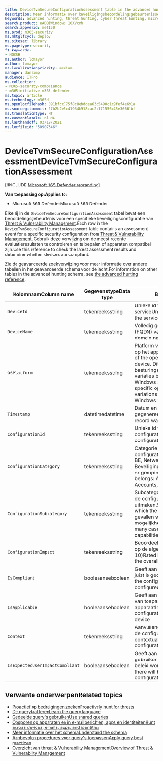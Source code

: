 ```yaml
---
title: DeviceTvmSecureConfigurationAssessment table in the advanced hunting schema
description: Meer informatie over beveiligingsbeoordelingsgebeurtenissen in de tabel DeviceTvmSecureConfigurationAssessment van het geavanceerde schema voor de jacht. Deze bedreigingen & beveiligingsrisico's bevatten apparaatgegevens, evenals beveiligingsconfiguratiegegevens, impact- en compliancegegevens.
keywords: advanced hunting, threat hunting, cyber threat hunting, microsoft threat protection, microsoft 365, mtp, m365, search, query, telemetry, schema reference, kusto, table, column, data type, description, threat & vulnerability management, TVM, device management, security configuration, DeviceTvmSecureConfigurationAssessment
search.product: eADQiWindows 10XVcnh
search.appverid: met150
ms.prod: m365-security
ms.mktglfcycl: deploy
ms.sitesec: library
ms.pagetype: security
f1.keywords:
- NOCSH
ms.author: lomayor
author: lomayor
ms.localizationpriority: medium
manager: dansimp
audience: ITPro
ms.collection:
- M365-security-compliance
- m365initiative-m365-defender
ms.topic: article
ms.technology: m365d
ms.openlocfilehash: 891bfcc775f8c8ebddea63d5490c1c9fef4e691a
ms.sourcegitcommit: 27b2b2e5c41934b918cac2c171556c45e36661bf
ms.translationtype: MT
ms.contentlocale: nl-NL
ms.lasthandoff: 03/19/2021
ms.locfileid: "50907346"
---
```

# <a name="devicetvmsecureconfigurationassessment"></a><span data-ttu-id="bc524-105">DeviceTvmSecureConfigurationAssessment</span><span class="sxs-lookup"><span data-stu-id="bc524-105">DeviceTvmSecureConfigurationAssessment</span></span>

[!INCLUDE [Microsoft 365 Defender rebranding](../includes/microsoft-defender.md)]


<span data-ttu-id="bc524-106">**Van toepassing op:**</span><span class="sxs-lookup"><span data-stu-id="bc524-106">**Applies to:**</span></span>
- <span data-ttu-id="bc524-107">Microsoft 365 Defender</span><span class="sxs-lookup"><span data-stu-id="bc524-107">Microsoft 365 Defender</span></span>



<span data-ttu-id="bc524-108">Elke rij in de `DeviceTvmSecureConfigurationAssessment` tabel bevat een beoordelingsgebeurtenis voor een specifieke beveiligingsconfiguratie van [Threat & Vulnerability Management](/windows/security/threat-protection/microsoft-defender-atp/next-gen-threat-and-vuln-mgt).</span><span class="sxs-lookup"><span data-stu-id="bc524-108">Each row in the `DeviceTvmSecureConfigurationAssessment` table contains an assessment event for a specific security configuration from [Threat & Vulnerability Management](/windows/security/threat-protection/microsoft-defender-atp/next-gen-threat-and-vuln-mgt).</span></span> <span data-ttu-id="bc524-109">Gebruik deze verwijzing om de meest recente evaluatieresultaten te controleren en te bepalen of apparaten compatibel zijn.</span><span class="sxs-lookup"><span data-stu-id="bc524-109">Use this reference to check the latest assessment results and determine whether devices are compliant.</span></span>

<span data-ttu-id="bc524-110">Zie de geavanceerde zoekverwijzing voor meer informatie over andere tabellen in het geavanceerde schema voor [de jacht.](advanced-hunting-schema-tables.md)</span><span class="sxs-lookup"><span data-stu-id="bc524-110">For information on other tables in the advanced hunting schema, see [the advanced hunting reference](advanced-hunting-schema-tables.md).</span></span>

| <span data-ttu-id="bc524-111">Kolomnaam</span><span class="sxs-lookup"><span data-stu-id="bc524-111">Column name</span></span> | <span data-ttu-id="bc524-112">Gegevenstype</span><span class="sxs-lookup"><span data-stu-id="bc524-112">Data type</span></span> | <span data-ttu-id="bc524-113">Beschrijving</span><span class="sxs-lookup"><span data-stu-id="bc524-113">Description</span></span> |
|-------------|-----------|-------------|
| `DeviceId` | <span data-ttu-id="bc524-114">tekenreeks</span><span class="sxs-lookup"><span data-stu-id="bc524-114">string</span></span> | <span data-ttu-id="bc524-115">Unieke id voor het apparaat in de service</span><span class="sxs-lookup"><span data-stu-id="bc524-115">Unique identifier for the device in the service</span></span> |
| `DeviceName` | <span data-ttu-id="bc524-116">tekenreeks</span><span class="sxs-lookup"><span data-stu-id="bc524-116">string</span></span> | <span data-ttu-id="bc524-117">Volledig gekwalificeerde domeinnaam (FQDN) van het apparaat</span><span class="sxs-lookup"><span data-stu-id="bc524-117">Fully qualified domain name (FQDN) of the device</span></span> |
| `OSPlatform` | <span data-ttu-id="bc524-118">tekenreeks</span><span class="sxs-lookup"><span data-stu-id="bc524-118">string</span></span> | <span data-ttu-id="bc524-119">Platform van het besturingssysteem dat op het apparaat wordt uitgevoerd.</span><span class="sxs-lookup"><span data-stu-id="bc524-119">Platform of the operating system running on the device.</span></span> <span data-ttu-id="bc524-120">Dit geeft specifieke besturingssystemen aan, waaronder variaties binnen dezelfde familie, zoals Windows 10 en Windows 7.</span><span class="sxs-lookup"><span data-stu-id="bc524-120">This indicates specific operating systems, including variations within the same family, such as Windows 10 and Windows 7.</span></span>|
| `Timestamp` | <span data-ttu-id="bc524-121">datetime</span><span class="sxs-lookup"><span data-stu-id="bc524-121">datetime</span></span> | <span data-ttu-id="bc524-122">Datum en tijd waarop de record is gegenereerd</span><span class="sxs-lookup"><span data-stu-id="bc524-122">Date and time when the record was generated</span></span> |
| `ConfigurationId` | <span data-ttu-id="bc524-123">tekenreeks</span><span class="sxs-lookup"><span data-stu-id="bc524-123">string</span></span> | <span data-ttu-id="bc524-124">Unieke id voor een specifieke configuratie</span><span class="sxs-lookup"><span data-stu-id="bc524-124">Unique identifier for a specific configuration</span></span> |
| `ConfigurationCategory` | <span data-ttu-id="bc524-125">tekenreeks</span><span class="sxs-lookup"><span data-stu-id="bc524-125">string</span></span> | <span data-ttu-id="bc524-126">Categorie of groepering waarvan de configuratie deel uitmaken: Toepassing, BE, Netwerk, Accounts, Beveiligingsbesturingselementen</span><span class="sxs-lookup"><span data-stu-id="bc524-126">Category or grouping to which the configuration belongs: Application, OS, Network, Accounts, Security controls</span></span> |
| `ConfigurationSubcategory` | <span data-ttu-id="bc524-127">tekenreeks</span><span class="sxs-lookup"><span data-stu-id="bc524-127">string</span></span> | <span data-ttu-id="bc524-128">Subcategorie of subgroepering waarvan de configuratie deel uitmaken.</span><span class="sxs-lookup"><span data-stu-id="bc524-128">Subcategory or subgrouping to which the configuration belongs.</span></span> <span data-ttu-id="bc524-129">In veel gevallen worden hier specifieke mogelijkheden of functies beschreven.</span><span class="sxs-lookup"><span data-stu-id="bc524-129">In many cases, this describes specific capabilities or features.</span></span> |
| `ConfigurationImpact` | <span data-ttu-id="bc524-130">tekenreeks</span><span class="sxs-lookup"><span data-stu-id="bc524-130">string</span></span> | <span data-ttu-id="bc524-131">Beoordeelde invloed van de configuratie op de algemene configuratiescore (1-10)</span><span class="sxs-lookup"><span data-stu-id="bc524-131">Rated impact of the configuration to the overall configuration score (1-10)</span></span> |
| `IsCompliant` | <span data-ttu-id="bc524-132">booleaanse</span><span class="sxs-lookup"><span data-stu-id="bc524-132">boolean</span></span> | <span data-ttu-id="bc524-133">Geeft aan of de configuratie of het beleid juist is geconfigureerd</span><span class="sxs-lookup"><span data-stu-id="bc524-133">Indicates whether the configuration or policy is properly configured</span></span> |
| `IsApplicable` | <span data-ttu-id="bc524-134">booleaanse</span><span class="sxs-lookup"><span data-stu-id="bc524-134">boolean</span></span> | <span data-ttu-id="bc524-135">Geeft aan of de configuratie of het beleid van toepassing is op het apparaat</span><span class="sxs-lookup"><span data-stu-id="bc524-135">Indicates whether the configuration or policy applies to the device</span></span> |
| `Context` | <span data-ttu-id="bc524-136">tekenreeks</span><span class="sxs-lookup"><span data-stu-id="bc524-136">string</span></span> | <span data-ttu-id="bc524-137">Aanvullende contextuele informatie over de configuratie of het beleid</span><span class="sxs-lookup"><span data-stu-id="bc524-137">Additional contextual information about the configuration or policy</span></span> |
| `IsExpectedUserImpactCompliant` | <span data-ttu-id="bc524-138">booleaanse</span><span class="sxs-lookup"><span data-stu-id="bc524-138">boolean</span></span> | <span data-ttu-id="bc524-139">Geeft aan of er gevolgen voor de gebruiker zijn als de configuratie of het beleid wordt toegepast</span><span class="sxs-lookup"><span data-stu-id="bc524-139">Indicates whether there will be user impact if the configuration or policy is applied</span></span> |

## <a name="related-topics"></a><span data-ttu-id="bc524-140">Verwante onderwerpen</span><span class="sxs-lookup"><span data-stu-id="bc524-140">Related topics</span></span>

- [<span data-ttu-id="bc524-141">Proactief op bedreigingen zoeken</span><span class="sxs-lookup"><span data-stu-id="bc524-141">Proactively hunt for threats</span></span>](advanced-hunting-overview.md)
- [<span data-ttu-id="bc524-142">De querytaal leren</span><span class="sxs-lookup"><span data-stu-id="bc524-142">Learn the query language</span></span>](advanced-hunting-query-language.md)
- [<span data-ttu-id="bc524-143">Gedeelde query's gebruiken</span><span class="sxs-lookup"><span data-stu-id="bc524-143">Use shared queries</span></span>](advanced-hunting-shared-queries.md)
- [<span data-ttu-id="bc524-144">Opsporen op apparaten en in e-mailberichten, apps en identiteiten</span><span class="sxs-lookup"><span data-stu-id="bc524-144">Hunt across devices, emails, apps, and identities</span></span>](advanced-hunting-query-emails-devices.md)
- [<span data-ttu-id="bc524-145">Meer informatie over het schema</span><span class="sxs-lookup"><span data-stu-id="bc524-145">Understand the schema</span></span>](advanced-hunting-schema-tables.md)
- [<span data-ttu-id="bc524-146">Aanbevolen procedures voor query's toepassen</span><span class="sxs-lookup"><span data-stu-id="bc524-146">Apply query best practices</span></span>](advanced-hunting-best-practices.md)
- [<span data-ttu-id="bc524-147">Overzicht van threat & Vulnerability Management</span><span class="sxs-lookup"><span data-stu-id="bc524-147">Overview of Threat & Vulnerability Management</span></span>](/windows/security/threat-protection/microsoft-defender-atp/next-gen-threat-and-vuln-mgt)